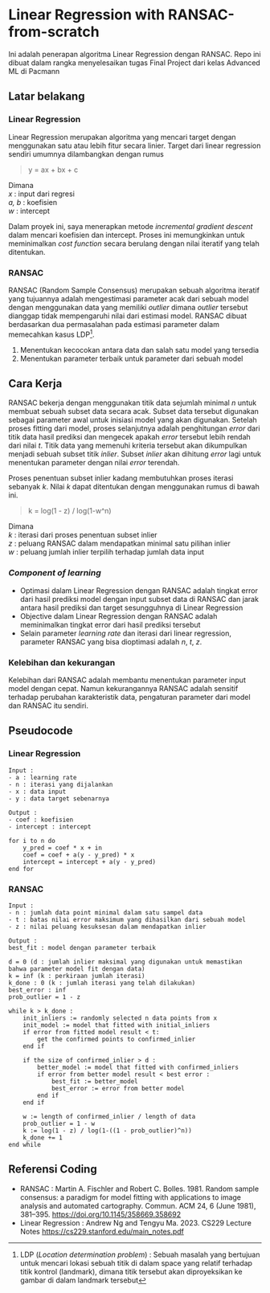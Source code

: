 # Linear Regression with RANSAC-from-scratch
Ini adalah penerapan algoritma Linear Regression dengan RANSAC. Repo ini dibuat dalam rangka menyelesaikan tugas Final Project dari kelas Advanced ML di Pacmann

## Latar belakang
### Linear Regression
Linear Regression merupakan algoritma yang mencari target dengan menggunakan satu atau lebih fitur secara linier. Target dari linear regression sendiri umumnya dilambangkan dengan rumus

> y = ax + bx + c

Dimana <br />
_x_ : input dari regresi<br />
_a, b_ : koefisien <br />
_w_ : intercept<br />

Dalam proyek ini, saya menerapkan metode _incremental gradient descent_ dalam mencari koefisien dan intercept. Proses ini memungkinkan untuk meminimalkan _cost function_ secara berulang dengan nilai iteratif yang telah ditentukan.

### RANSAC
RANSAC (Random Sample Consensus) merupakan sebuah algoritma iteratif yang tujuannya adalah mengestimasi parameter acak dari sebuah model dengan menggunakan  data yang memiliki _outlier_ dimana _outlier_ tersebut dianggap tidak mempengaruhi nilai dari estimasi model.
RANSAC dibuat berdasarkan dua permasalahan pada estimasi parameter dalam memecahkan kasus LDP[^1].
1. Menentukan kecocokan antara data dan salah satu model yang tersedia
2. Menentukan parameter terbaik untuk parameter dari sebuah model
[^1]: LDP (_Location determination problem_) : Sebuah masalah yang bertujuan untuk mencari lokasi sebuah titik di dalam space yang relatif terhadap titik kontrol (landmark), dimana titik tersebut akan diproyeksikan ke gambar di dalam landmark tersebut

## Cara Kerja
RANSAC bekerja dengan menggunakan titik data sejumlah minimal _n_ untuk membuat sebuah subset data secara acak. Subset data tersebut digunakan sebagai parameter awal untuk inisiasi model yang akan digunakan. Setelah proses fitting dari model, proses selanjutnya adalah penghitungan _error_ dari titik data hasil prediksi dan mengecek apakah _error_ tersebut lebih rendah dari nilai _t_. Titik data yang memenuhi kriteria tersebut akan dikumpulkan menjadi sebuah subset titik _inlier_. Subset _inlier_ akan dihitung _error_ lagi untuk menentukan parameter dengan nilai _error_ terendah.

Proses penentuan subset inlier kadang membutuhkan proses iterasi sebanyak _k_. Nilai _k_ dapat ditentukan dengan menggunakan rumus di bawah ini.

> k = log(1 - z) / log(1-w^n)

Dimana <br />
_k_ : iterasi dari proses penentuan subset inlier<br />
_z_ : peluang RANSAC dalam mendapatkan minimal satu pilihan inlier<br />
_w_ : peluang jumlah inlier terpilih terhadap jumlah data input<br />

### _Component of learning_
* Optimasi dalam Linear Regression dengan RANSAC adalah tingkat error dari hasil prediksi model dengan input subset data di RANSAC dan jarak antara hasil prediksi dan target sesungguhnya di Linear Regression
* Objective dalam Linear Regression dengan RANSAC adalah meminimalkan tingkat error dari hasil prediksi tersebut
* Selain parameter _learning rate_ dan iterasi dari linear regression, parameter RANSAC yang bisa dioptimasi adalah _n_, _t_, _z_.

### Kelebihan dan kekurangan
Kelebihan dari RANSAC adalah membantu menentukan parameter input model dengan cepat. Namun kekurangannya RANSAC adalah sensitif terhadap perubahan karakteristik data, pengaturan parameter dari model dan RANSAC itu sendiri.

## Pseudocode
### Linear Regression
```
Input :
- a : learning rate 
- n : iterasi yang dijalankan
- x : data input
- y : data target sebenarnya

Output : 
- coef : koefisien
- intercept : intercept

for i to n do
	y_pred = coef * x + in
	coef = coef + a(y - y_pred) * x
	intercept = intercept + a(y - y_pred)
end for

```
### RANSAC
```
Input :
- n : jumlah data point minimal dalam satu sampel data
- t : batas nilai error maksimum yang dihasilkan dari sebuah model
- z : nilai peluang kesuksesan dalam mendapatkan inlier

Output : 
best_fit : model dengan parameter terbaik

d = 0 (d : jumlah inlier maksimal yang digunakan untuk memastikan bahwa parameter model fit dengan data)
k = inf (k : perkiraan jumlah iterasi)
k_done : 0 (k : jumlah iterasi yang telah dilakukan)
best_error : inf
prob_outlier = 1 - z

while k > k_done :
	init_inliers := randomly selected n data points from x
	init_model := model that fitted with initial_inliers
	if error from fitted model result < t:
		get the confirmed points to confirmed_inlier
	end if
	
	if the size of confirmed_inlier > d :
		better_model := model that fitted with confirmed_inliers
		if error from better model result < best error :
			best_fit := better_model
			best_error := error from better model
		end if
	end if
	
	w := length of confirmed_inlier / length of data
	prob_outlier = 1 - w
	k := log(1 - z) / log(1-((1 - prob_outlier)^n))
	k_done += 1
end while
```
## Referensi Coding
* RANSAC : Martin A. Fischler and Robert C. Bolles. 1981. Random sample consensus: a paradigm for model fitting with applications to image analysis and automated cartography. Commun. ACM 24, 6 (June 1981), 381–395. https://doi.org/10.1145/358669.358692
* Linear Regression : Andrew Ng and Tengyu Ma. 2023. CS229 Lecture Notes https://cs229.stanford.edu/main_notes.pdf
